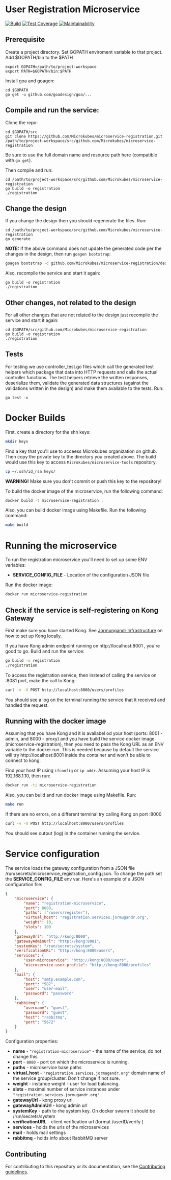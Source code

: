 User Registration Microservice
==============================

[![Build](https://travis-ci.com/Microkubes/microservice-registration.svg?token=UB5yzsLHNSbtjSYrGbWf&branch=master)](https://travis-ci.com/Microkubes/microservice-registration)
[![Test Coverage](https://api.codeclimate.com/v1/badges/a30f92c1b70b692e6484/test_coverage)](https://codeclimate.com/repos/59e7705a9c7963028d001870/test_coverage)
[![Maintainability](https://api.codeclimate.com/v1/badges/a30f92c1b70b692e6484/maintainability)](https://codeclimate.com/repos/59e7705a9c7963028d001870/maintainability)

## Prerequisite
Create a project directory. Set GOPATH enviroment variable to that project. Add $GOPATH/bin to the $PATH
```
export GOPATH=/path/to/project-workspace
export PATH=$GOPATH/bin:$PATH
```
Install goa and goagen:
```
cd $GOPATH
go get -u github.com/goadesign/goa/...
```

## Compile and run the service:
Clone the repo:
```
cd $GOPATH/src
git clone https://github.com/Microkubes/microservice-registration.git /path/to/project-workspace/src/github.com/Microkubes/microservice-registration
```
Be sure to use the full domain name and resource path here (compatible with ```go get```).


Then compile and run:
```
cd /path/to/project-workspace/src/github.com/Microkubes/microservice-registration
go build -o registration
./registration
```

## Change the design
If you change the design then you should regenerate the files. Run:
```
cd /path/to/project-workspace/src/github.com/Microkubes/microservice-registration
go generate
```
**NOTE:** If the above command does not update the generated code per the changes in the design,
then run ```goagen bootstrap```:

```bash
goagen bootstrap -d github.com/Microkubes/microservice-registration/design -o .
```


Also, recompile the service and start it again:
```
go build -o registration
./registration
```

## Other changes, not related to the design
For all other changes that are not related to the design just recompile the service and start it again:
```
cd $GOPATH/src/github.com/Microkubes/microservice-registration
go build -o registration
./registration
```

## Tests
For testing we use controller_test.go files which call the generated test helpers which package that data into HTTP requests and calls the actual controller functions. The test helpers retrieve the written responses, deserialize them, validate the generated data structures (against the validations written in the design) and make them available to the tests. Run:
```
go test -v
```

# Docker Builds

First, create a directory for the shh keys:
```bash
mkdir keys
```

Find a key that you'll use to acceess Microkubes organization on github. Then copy the
private key to the directory you created above. The build would use this key to
access ```Microkubes/microservice-tools``` repository.

```bash
cp ~/.ssh/id_rsa keys/
```

**WARNING!** Make sure you don't commit or push this key to the repository!

To build the docker image of the microservice, run the following command:
```bash
docker build -t microservice-registration .
```

Also, you can build docker image using Makefile. Run the following command:
```bash
make build
```

# Running the microservice

To run the registration microservice you'll need to set up some ENV variables:

 * **SERVICE_CONFIG_FILE** - Location of the configuration JSON file

Run the docker image:
```bash
docker run microservice-registration
```

## Check if the service is self-registering on Kong Gateway

First make sure you have started Kong. See [Jormungandr Infrastructure](https://github.com/Microkubes/jormungandr-infrastructure)
on how to set up Kong locally.

If you have Kong admin endpoint running on http://localhost:8001 , you're good to go.
Build and run the service:
```bash
go build -o registration
./registration
```

To access the registration service, then instead of calling the service on :8081 port,
make the call to Kong:

```bash
curl -v -X POST http://localhost:8000/users/profiles
```

You should see a log on the terminal running the service that it received and handled the request.

## Running with the docker image

Assuming that you have Kong and it is availabel od your host (ports: 8001 - admin, and 8000 - proxy) and
you have build the service docker image (microservice-registration), then you need to pass
the Kong URL as an ENV variable to the docker run. This is needed because by default
the service will try http://localhost:8001 inside the container and won't be able to connect to kong.

Find your host IP using ```ifconfig``` or ```ip addr```.
Assuming your host IP is 192.168.1.10, then run:

```bash
docker run -ti microservice-registration
```

Also, you can build and run docker image using Makefile. Run:
```bash
make run
```

If there are no errors, on a different terminal try calling Kong on port :8000

```bash
curl -v -X POST http://localhost:8000/users/profiles
```

You should see output (log) in the container running the service.


# Service configuration

The service loads the gateway configuration from a JSON file /run/secrets/microservice_registration_config.json. To change the path set the
**SERVICE_CONFIG_FILE** env var.
Here's an example of a JSON configuration file:

```json
{
	"microservice": {
		"name": "registration-microservice",
		"port": 8080,
		"paths": ["/users/register"],
		"virtual_host": "registration.services.jormugandr.org",
		"weight": 10,
		"slots": 100
	},
	"gatewayUrl": "http://kong:8000",
	"gatewayAdminUrl": "http://kong:8001",
	"systemKey": "/run/secrets/system",
	"verificationURL": "http://kong:8000/users",
	"services": {
		"user-microservice": "http://kong:8000/users",
		"microservice-user-profile": "http://kong:8000/profiles"
	},
	"mail": {
		"host": "smtp.example.com",
		"port": "587",
		"user": "user-mail",
		"password": "password"
	},
	"rabbitmq": {
		"username": "guest",
		"password": "guest",
		"host": "rabbitmq",
		"port": "5672"
	}
}
```

Configuration properties:
 * **name** - ```"registration-microservice"``` - the name of the service, do not change this.
 * **port** - ```8080``` - port on which the microservice is running.
 * **paths** - microservice base paths
 * **virtual_host** - ```"registration.services.jormugandr.org"``` domain name of the service group/cluster. Don't change if not sure.
 * **weight** - instance weight - user for load balancing.
 * **slots** - maximal number of service instances under ```"registration.services.jormugandr.org"```.
 * **gatewayUrl** -  kong proxy url
 * **gatewayAdminUrl** -  kong admin url
 * **systemKey** -  path to rhe system key. On docker swarm it should be /run/secrets/system
 * **verificationURL** -  client verification url (format <url>/userID/verify )
 * **services** - holds the urls of the microservices
 * **mail** - holds mail settings
 * **rabbitmq** - holds info about RabbitMQ server

 ## Contributing

For contributing to this repository or its documentation, see the [Contributing guidelines](CONTRIBUTING.md).